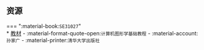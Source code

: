 ## 资源  
=== ":material-book:`SE31027`"  
    * [教材](https://api.hanximeng.com/lanzou/?url=https://cqu-openlib.lanzout.com/iwRBQ29b2qcd&type=down) - :material-format-quote-open:`计算机图形学基础教程` - :material-account:`孙家广` - :material-printer:`清华大学出版社`  